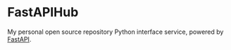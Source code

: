 # FastAPIHub

My personal open source repository Python interface service, powered by [FastAPI](https://fastapi.tiangolo.com/zh/).
